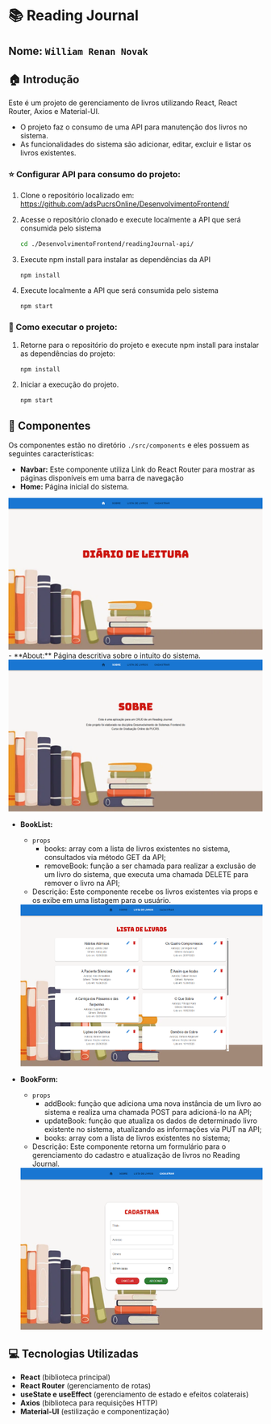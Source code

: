 # :books: Reading Journal
## Nome: `William Renan Novak`

## :house: Introdução

Este é um projeto de gerenciamento de livros utilizando React, React Router, Axios e Material-UI.
- O projeto faz o consumo de uma API para manutenção dos livros no sistema.
- As funcionalidades do sistema são adicionar, editar, excluir e listar os livros existentes.

### :star: Configurar API para consumo do projeto:

1. Clone o repositório localizado em: https://github.com/adsPucrsOnline/DesenvolvimentoFrontend/

2. Acesse o repositório clonado e execute localmente a API que será consumida pelo sistema
    ```bash
    cd ./DesenvolvimentoFrontend/readingJournal-api/
    ```
3. Execute npm install para instalar as dependências da API
    ```bash
    npm install
    ```
4. Execute localmente a API que será consumida pelo sistema
    ```bash
    npm start
    ```

### :rocket: Como executar o projeto:

1. Retorne para o repositório do projeto e execute npm install para instalar as dependências do projeto:
    ```bash
    npm install
    ```

2. Iniciar a execução do projeto.
    ```bash
    npm start
    ```

## :file_folder: Componentes

Os componentes estão no diretório `./src/components` e eles possuem as seguintes características:
- **Navbar:** Este componente utiliza Link do React Router para mostrar as páginas disponíveis em uma barra de navegação
- **Home:** Página inicial do sistema.
<img src="./src/assets/images/readme/homepage.png" alt="Página Inicial" width="600" height="300">
- **About:** Página descritiva sobre o intuito do sistema.
<img src="./src/assets/images/readme/aboutpage.png" alt="Página Sobre" width="600" height="300">

- **BookList:**
  - `props`
    - books: array com a lista de livros existentes no sistema, consultados via método GET da API;
    - removeBook: função a ser chamada para realizar a exclusão de um livro do sistema, que executa uma chamada DELETE para remover o livro na API;
  - Descrição: Este componente recebe os livros existentes via props e os exibe em uma listagem para o usuário.
  <img src="./src/assets/images/readme/booklist.png" alt="Lista de Livros" width="600" height="320">

- **BookForm:**
  - `props`
    - addBook: função que adiciona uma nova instância de um livro ao sistema e realiza uma chamada POST para adicioná-lo na API;
    - updateBook: função que atualiza os dados de determinado livro existente no sistema, atualizando as informações via PUT na API;
    - books: array com a lista de livros existentes no sistema;
  - Descrição: Este componente retorna um formulário para o gerenciamento do cadastro e atualização de livros no Reading Journal.
  <img src="./src/assets/images/readme/bookform.png" alt="Lista de Livros" width="600" height="320">

## :computer: Tecnologias Utilizadas
- **React** (biblioteca principal)
- **React Router** (gerenciamento de rotas)
- **useState e useEffect** (gerenciamento de estado e efeitos colaterais)
- **Axios** (biblioteca para requisições HTTP)
- **Material-UI** (estilização e componentização)